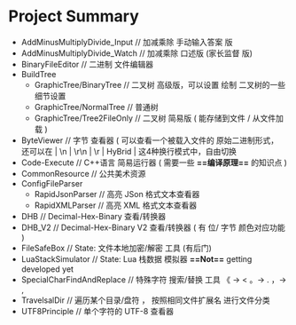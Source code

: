 # Project Summary 
- AddMinusMultiplyDivide_Input   // 加减乘除 手动输入答案 版
- AddMinusMultiplyDivide_Watch   // 加减乘除 口述版 (家长监督 版)
- BinaryFileEditor               // 二进制 文件编辑器
- BuildTree                      
	- GraphicTree/BinaryTree     // 二叉树 高级版，可以设置 绘制 二叉树的一些细节设置
	- GraphicTree/NormalTree     // 普通树 
	- GraphicTree/Tree2FileOnly  // 二叉树 简易版 ( 能存储到文件 / 从文件加载 )
- ByteViewer                     // 字节 查看器 ( 可以查看一个被载入文件的 原始二进制形式， 还可以在  | \n |   \r\n   |   \r   | HyBrid |    这4种换行模式中，自由切换
- Code-Execute                   // C++语言 简易运行器 ( 需要一些 **==编译原理==** 的知识点 )
- CommonResource                 // 公共美术资源
- ConfigFileParser
	- RapidJsonParser            // 高亮 JSon 格式文本查看器
	- RapidXMLParser             // 高亮 XML  格式文本查看器
- DHB                            // Decimal-Hex-Binary    查看/转换器
- DHB_V2                         // Decimal-Hex-Binary V2 查看/转换器 ( 有 位/ 字节 颜色对应功能 )
- FileSafeBox                    // State:  文件本地加密/解密 工具 (有后门)
- LuaStackSimulator              // State:  Lua 栈数据 模拟器 **==Not==** getting developed yet 
- SpecialCharFindAndReplace      // 特殊字符 搜索/替换 工具 《 ->  <      。-> .      ，-> , 
- TravelsalDir                   // 遍历某个目录/盘符 ，  按照相同文件扩展名 进行文件分类 
- UTF8Principle                  // 单个字符的 UTF-8 查看器